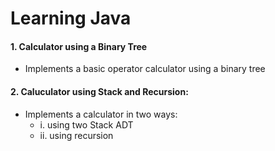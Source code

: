 # **Learning Java**

#### 1. Calculator using a Binary Tree
- Implements a basic operator calculator using a binary tree
  
#### 2. Caluculator using Stack and Recursion:
- Implements a calculator in two ways:
  - i. using two Stack ADT
  - ii. using recursion
